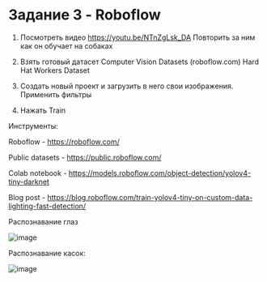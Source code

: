 # Задание 3 - Roboflow

1. Посмотреть видео https://youtu.be/NTnZgLsk_DA Повторить за ним как он обучает на собаках

2. Взять готовый датасет Computer Vision Datasets (roboflow.com) Hard Hat Workers Dataset

3. Создать новый проект и загрузить в него свои изображения. Применить фильтры

4. Нажать Train

Инструменты:

Roboflow - https://roboflow.com/

Public datasets - https://public.roboflow.com/

Colab notebook - https://models.roboflow.com/object-detection/yolov4-tiny-darknet

Blog post - https://blog.roboflow.com/train-yolov4-tiny-on-custom-data-lighting-fast-detection/


Распознавание глаз

![image](https://user-images.githubusercontent.com/90610084/177035178-c2e50557-d001-41d4-bff6-d700cf0a7f80.png)



Распознавание касок:

![image](https://user-images.githubusercontent.com/90610084/177034199-607f2849-0441-45ae-9d8b-76917c0edc8a.png)
